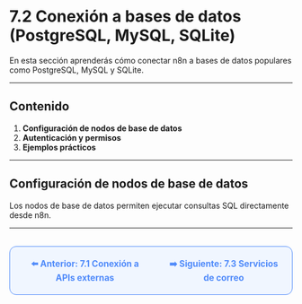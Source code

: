 # 7.2 Conexión a bases de datos (PostgreSQL, MySQL, SQLite)

En esta sección aprenderás cómo conectar n8n a bases de datos populares como PostgreSQL, MySQL y SQLite.

---

## Contenido

1. **Configuración de nodos de base de datos**
2. **Autenticación y permisos**
3. **Ejemplos prácticos**

---

## Configuración de nodos de base de datos
Los nodos de base de datos permiten ejecutar consultas SQL directamente desde n8n.

---

<div align="center" style="border: 1px solid #4F8AFA; border-radius: 12px; padding: 20px; background: #f0f6ff; margin-top: 32px; display: flex; justify-content: center; gap: 32px;">
  <a href="7.1.%20Conexión%20a%20APIs%20externas%20(REST%20SOAP).md" style="text-decoration:none; font-weight: bold; color: #4F8AFA; font-size: 1.1em;">⬅️ Anterior: 7.1 Conexión a APIs externas</a>
  <a href="7.3.%20Servicios%20de%20correo%20(SMTP,%20IMAP,%20Gmail).md" style="text-decoration:none; font-weight: bold; color: #4F8AFA; font-size: 1.1em;">➡️ Siguiente: 7.3 Servicios de correo</a>
</div>
